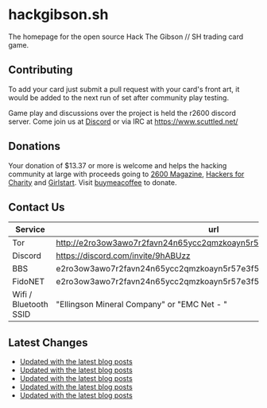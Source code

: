 # hackgibson.sh
The homepage for the open source Hack The Gibson // SH trading card game.


## Contributing

To add your card just submit a pull request with your card's front art, it would be added to the next run of set after community play testing.

Game play and discussions over the project is held the r2600 discord server. Come join us at [Discord](https://discord.com/invite/9hABUzz) or via IRC at https://www.scuttled.net/


## Donations

Your donation of $13.37 or more is welcome and helps the hacking community at large with proceeds going to [2600 Magazine](https://2600.com/), [Hackers for Charity](https://hackersforcharity.org) and [Girlstart](https://girlstart.org).  Visit [buymeacoffee](https://www.buymeacoffee.com/hackgibson.sh) to donate.


## Contact Us

Service | url
-|-
Tor | http://e2ro3ow3awo7r2favn24n65ycc2qmzkoayn5r57e3f56nvjwdcgg32ad.onion
Discord | https://discord.com/invite/9hABUzz
BBS | e2ro3ow3awo7r2favn24n65ycc2qmzkoayn5r57e3f56nvjwdcgg32ad.onion:23
FidoNET | e2ro3ow3awo7r2favn24n65ycc2qmzkoayn5r57e3f56nvjwdcgg32ad.onion:24554
Wifi / Bluetooth SSID | "Ellingson Mineral Company" or "EMC Net - <fidonet address>"

## Latest Changes
<!-- BLOG-POST-LIST:START -->
- [Updated with the latest blog posts](https://github.com/DFW2600/hackgibson.sh/commit/71c5325f45f2e0a56148d22a4565785b12bacf7f)
- [Updated with the latest blog posts](https://github.com/DFW2600/hackgibson.sh/commit/3b91fc47eecd78a472005b22ddd23a46883fdd5d)
- [Updated with the latest blog posts](https://github.com/DFW2600/hackgibson.sh/commit/0fa7b98a516d22481d931722de8cdee702b3ea44)
- [Updated with the latest blog posts](https://github.com/DFW2600/hackgibson.sh/commit/f87d3198b36dc1f86dd9613a76553e9dd798af2d)
- [Updated with the latest blog posts](https://github.com/DFW2600/hackgibson.sh/commit/db7e3cdd413a2c7c4292b7f151ac6a7cc03fa2da)
<!-- BLOG-POST-LIST:END -->
